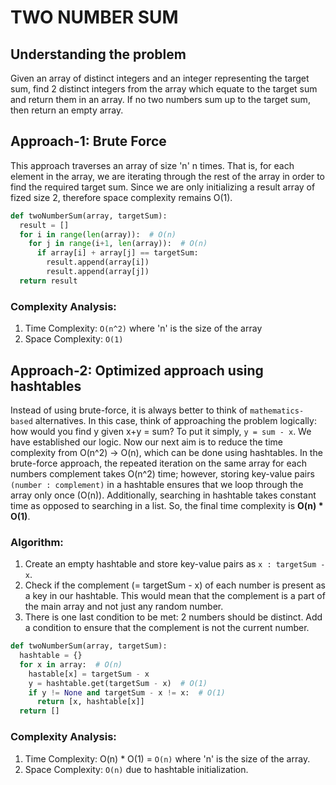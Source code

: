 # TWO NUMBER SUM

## Understanding the problem
Given an array of distinct integers and an integer representing the target sum, find 2 distinct integers from the array which equate to the target sum and return them in an array. If no two numbers sum up to the target sum, then return an empty array.

## Approach-1: Brute Force

This approach traverses an array of size 'n' n times. That is, for each element in the array, we are iterating through the rest of the array in order to find the required target sum.
Since we are only initializing a result array of fized size 2, therefore space complexity remains O(1).

```python
def twoNumberSum(array, targetSum):
  result = []
  for i in range(len(array)):  # O(n)
    for j in range(i+1, len(array)):  # O(n)
      if array[i] + array[j] == targetSum:
        result.append(array[i])
        result.append(array[j])
  return result
  ```

### Complexity Analysis: 
1. Time Complexity: ```O(n^2)``` where 'n' is the size of the array
2. Space Complexity: ```O(1)```

## Approach-2: Optimized approach using hashtables

Instead of using brute-force, it is always better to think of ```mathematics-based``` alternatives. In this case, think of approaching the problem logically: how would you find y given x+y = sum?
To put it simply, ```y = sum - x```. We have established our logic. Now our next aim is to reduce the time complexity from O(n^2) -> O(n), which can be done using hashtables. In the brute-force approach, the repeated iteration on the same array for each numbers complement takes O(n^2) time; however, storing key-value pairs ```(number : complement)``` in a hashtable ensures that we loop through the array only once (O(n)). Additionally, searching in hashtable takes constant time as opposed to searching in a list. So, the final time complexity is **O(n) * O(1)**.

### Algorithm:
1. Create an empty hashtable and store key-value pairs as ```x : targetSum - x```.
2. Check if the complement (= targetSum - x) of each number is present as a key in our hashtable. This would mean that the complement is a part of the main array and not just any random number.
3. There is one last condition to be met: 2 numbers should be distinct. Add a condition to ensure that the complement is not the current number.

```python
def twoNumberSum(array, targetSum):
  hashtable = {}
  for x in array:  # O(n)
    hastable[x] = targetSum - x
    y = hashtable.get(targetSum - x)  # O(1)
    if y != None and targetSum - x != x:  # O(1)
      return [x, hashtable[x]]
  return []
```

### Complexity Analysis:
1. Time Complexity: O(n) * O(1) = ```O(n)``` where 'n' is the size of the array.
2. Space Complexity: ```O(n)``` due to hashtable initialization.
